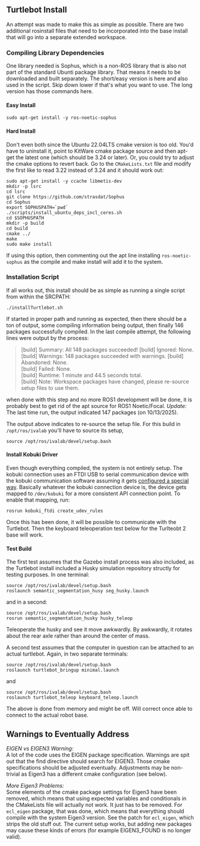 ## Turtlebot Install

An attempt was made to make this as simple as possible.  There are two additional rosinstall files that need to be incorporated into the base install that will go into a separate extended workspace.

### Compiling Library Dependencies

One library needed is Sophus, which is a non-ROS library that is also not part of the standard Ubunti package library.  That means it needs to be downloaded and built separately.  The short/easy version is here and also used in the script.  Skip down lower if that's what you want to use.
The long version has those commands here.

#### Easy Install
```
sudo apt-get install -y ros-noetic-sophus
```

#### Hard Install
Don't even both since the Ubuntu 22.04LTS cmake version is too old.  You'd have to uninstall it, point to KitWare cmake package source and then apt-get the latest one (which should be 3.24 or later).  Or, you could try to adjust the cmake options to revert back.  Go to the `CMakeLists.txt` file and modify the first like to read 3.22 instead of 3.24 and it should work out:

```
sudo apt-get install -y ccache libmetis-dev
mkdir -p lsrc
cd lsrc
git clone https://github.com/strasdat/Sophus
cd Sophus
export SOPHUSPATH=`pwd`
./scripts/install_ubuntu_deps_incl_ceres.sh
cd $SOPHUSPATH
mkdir -p build
cd build
cmake ../
make
sudo make install
```

If using this option, then commenting out the apt line installing `ros-noetic-sophus` as the compile and make install will add it to the system.

### Installation Script

If all works out, this install should be as simple as running a single script from within the SRCPATH:
```
./installTurtlebot.sh
```

If started in proper path and running as expected, then there should be a ton of output, some compiling information being output, then finally 146 packages successfully compiled.  In the last compile attempt, the following lines were output by the process:

> [build] Summary: All 148 packages succeeded!
> [build]   Ignored:   None.                                                                               
> [build]   Warnings:  148 packages succeeded with warnings.
> [build]   Abandoned: None.                                                                               
> [build]   Failed:    None.                                                                               
> [build] Runtime: 1 minute and 44.5 seconds total.                                                        
> [build] Note: Workspace packages have changed, please re-source setup files to use them.

when done with this step and no more ROS1 development will be done, it is probably best to get rid of the apt source for ROS1 Noetic/Focal. _Update:_ The last time run, the output indicated 147 packages (on 10/13/2025).

The output above indicates to re-source the setup file.  For this build in `/opt/ros/ivalab` you'll have to source its setup,
```
source /opt/ros/ivalab/devel/setup.bash
```

#### Install Kobuki Driver

Even though everything compiled, the system is not entirely setup.  The kobuki connection uses an FTDI USB to serial communication device with the kobuki communication software assuming it gets [configured a special way](https://wiki.ros.org/kobuki_ftdi). Basically whatever the kobuki connection device is, the device gets mapped to `/dev/kobuki` for a more consistent API connection point.  To enable that mapping, run:
```
rosrun kobuki_ftdi create_udev_rules
```
Once this has been done, it will be possible to communicate with the Turtlebot.  Then the keyboard teleoperation test below for the Turlteobt 2 base will work.

#### Test Build

The first test assumes that the Gazebo install process was also included, as the Turtlebot install included a Husky simulation repository structly for testing purposes.  In one terminal:
```
source /opt/ros/ivalab/devel/setup.bash
roslaunch semantic_segmentation_husy seg_husky.launch
```
and in a second:
```
source /opt/ros/ivalab/devel/setup.bash
rosrun semantic_segmentation_husky husky_teleop
```
Teleoperate the husky and see it move awkwardly.  By awkwardly, it rotates about the rear axle rather than around the center of mass.

A second test assumes that the computer in question can be attached to an actual turtlebot.  Again, in two separate terminals:
```
source /opt/ros/ivalab/devel/setup.bash
roslaunch turtlebot_bringup minimal.launch
```
and
```
source /opt/ros/ivalab/devel/setup.bash
roslaunch turtlebot_teleop keyboard_teleop.launch
```
The above is done from memory and might be off.  Will correct once able to connect to the actual robot base.

## Warnings to Eventually Address

_EIGEN vs EIGEN3 Warning:_ <BR>
A lot of the code uses the EIGEN package specification.  Warnings are spit out that the find directive should search for EIGEN3.  Those cmake specifications should be adjusted eventually. Adjustments may be non-trivial as Eigen3 has a different cmake configuration (see below).

_More Eigen3 Problems:_ <BR>
Some elements of the cmake package settings for Eigen3 have been removed, which means that using expected variables and conditionals in the CMakeLists file will actually not work.  It just has to be removed.  For `ecl_eigen` package, that was done, which means that everything should compile with the system Eigen3 version.  See the patch for `ecl_eigen`, which strips the old stuff out.  The current setup works, but adding new packages may cause these kinds of errors (for example EIGEN3_FOUND is no longer valid).

